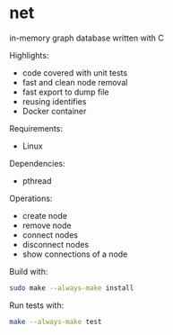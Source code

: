 # net
in-memory graph database written with C

Highlights:
* code covered with unit tests
* fast and clean node removal
* fast export to dump file
* reusing identifies
* Docker container

Requirements:
* Linux

Dependencies:
* pthread

Operations:
* create node
* remove node
* connect nodes
* disconnect nodes
* show connections of a node

Build with:
```bash
sudo make --always-make install
```
Run tests with:
```bash
make --always-make test
```